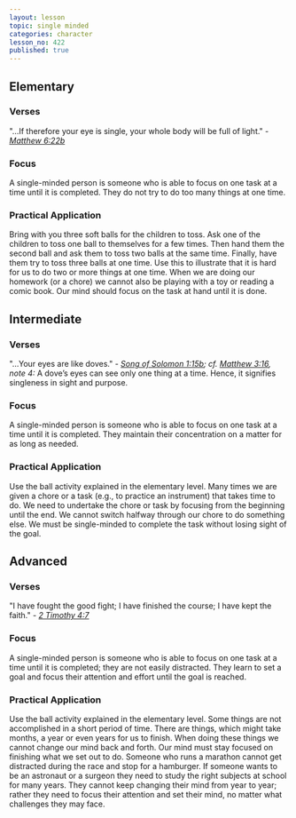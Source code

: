 ```yaml
---
layout: lesson
topic: single minded
categories: character
lesson_no: 422
published: true
---
```


## Elementary
### Verses 
"…If therefore your eye is single, your whole body will be full of light." - _[Matthew 6:22b](http://online.recoveryversion.org/bibleverses.asp?fvid=160&lvid=160)_

### Focus
A single-minded person is someone who is able to focus on one task at a time until it is completed. They do not try to do too many things at one time. 

### Practical Application
 Bring with you three soft balls for the children to toss. Ask one of the children to toss one ball to themselves for a few times. Then hand them the second ball and ask them to toss two balls at the same time. Finally, have them try to toss three balls at one time. Use this to illustrate that it is hard for us to do two or more things at one time. When we are doing our homework (or a 
chore) we cannot also be playing with a toy or reading a comic book. Our mind should focus on the task at hand until it is done. 

## Intermediate

### Verses
"…Your eyes are like doves." - _[Song of Solomon 1:15b](http://online.recoveryversion.org/bibleverses.asp?fvid=25511&lvid=25511); cf. [Matthew 3:16](http://online.recoveryversion.org/bibleverses.asp?fvid=64&lvid=64), note 4:_ A dove’s eyes can see only one thing at a time. Hence, it signifies singleness in sight and purpose.

### Focus
A single-minded person is someone who is able to focus on one task at a time until it is completed. They maintain their concentration on a matter for as long as needed.

### Practical Application
Use the ball activity explained in the elementary level. Many times we are 
given a chore or a task (e.g., to practice an instrument) that takes time to do. We need to undertake the chore or task by focusing from the beginning until the end. We cannot switch halfway through our chore to do something else. We must be single-minded to complete the task without losing sight of the goal.

## Advanced

### Verses
"I have fought the good fight; I have finished the course; I have kept the faith." - _[2 Timothy 4:7](http://online.recoveryversion.org/bibleverses.asp?fvid=6733&lvid=6733)_

### Focus
A single-minded person is someone who is able to focus on one task at a time until it is completed; they are not easily distracted. They learn to set a goal and focus their attention and effort until the goal is reached.

### Practical Application
 Use the ball activity explained in the elementary level. Some things are not 
accomplished in a short period of time. There are things, which might take months, a year or even years for us to finish. When doing these things we cannot change our mind back and forth. Our mind must stay focused on finishing what we set out to do. Someone who runs a marathon cannot get distracted during the race and stop for a hamburger. If someone wants to be an astronaut or a surgeon they need to study the right subjects at school for many years. They cannot keep changing their mind from year to year; rather they need to focus their attention and set their mind, no matter what challenges they may face.

